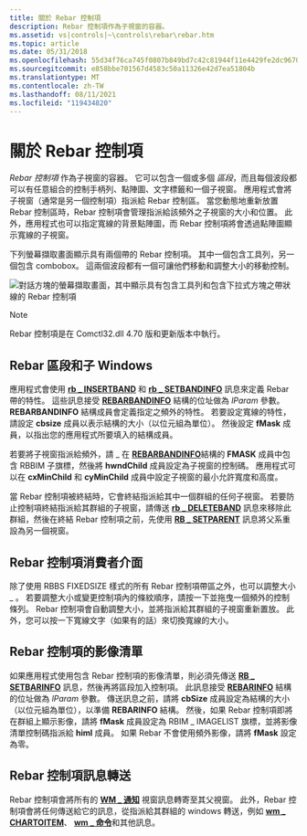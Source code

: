 ```yaml
---
title: 關於 Rebar 控制項
description: Rebar 控制項作為子視窗的容器。
ms.assetid: vs|controls|~\controls\rebar\rebar.htm
ms.topic: article
ms.date: 05/31/2018
ms.openlocfilehash: 55d34f76ca745f0807b849bd7c42c81944f11e4429fe2dc9670fa318cbd575ef
ms.sourcegitcommit: e858bbe701567d4583c50a11326e42d7ea51804b
ms.translationtype: MT
ms.contentlocale: zh-TW
ms.lasthandoff: 08/11/2021
ms.locfileid: "119434820"
---
```

# <a name="about-rebar-controls"></a>關於 Rebar 控制項

*Rebar 控制項* 作為子視窗的容器。 它可以包含一個或多個 *區段*，而且每個波段都可以有任意組合的控制手柄列、點陣圖、文字標籤和一個子視窗。 應用程式會將子視窗（通常是另一個控制項）指派給 Rebar 控制區。 當您動態地重新放置 Rebar 控制區時，Rebar 控制項會管理指派給該頻外之子視窗的大小和位置。 此外，應用程式也可以指定寬線的背景點陣圖，而 Rebar 控制項將會透過點陣圖顯示寬線的子視窗。

下列螢幕擷取畫面顯示具有兩個帶的 Rebar 控制項。 其中一個包含工具列，另一個包含 combobox。 這兩個波段都有一個可讓他們移動和調整大小的移動控制。

![對話方塊的螢幕擷取畫面，其中顯示具有包含工具列和包含下拉式方塊之帶狀線的 Rebar 控制項](images/rb-rebar.png)

> [!Note]  
> Rebar 控制項是在 Comctl32.dll 4.70 版和更新版本中執行。

 

## <a name="rebar-bands-and-child-windows"></a>Rebar 區段和子 Windows

應用程式會使用 [**rb \_ INSERTBAND**](rb-insertband.md) 和 [**rb \_ SETBANDINFO**](rb-setbandinfo.md) 訊息來定義 Rebar 帶的特性。 這些訊息接受 [**REBARBANDINFO**](/windows/win32/api/commctrl/ns-commctrl-rebarbandinfoa) 結構的位址做為 *lParam* 參數。 **REBARBANDINFO** 結構成員會定義指定之頻外的特性。 若要設定寬線的特性，請設定 **cbsize** 成員以表示結構的大小（以位元組為單位）。 然後設定 **fMask** 成員，以指出您的應用程式所要填入的結構成員。

若要將子視窗指派給頻外，請 \_ 在 [**REBARBANDINFO**](/windows/win32/api/commctrl/ns-commctrl-rebarbandinfoa)結構的 **FMASK** 成員中包含 RBBIM 子旗標，然後將 **hwndChild** 成員設定為子視窗的控制碼。 應用程式可以在 **cxMinChild** 和 **cyMinChild** 成員中設定子視窗的最小允許寬度和高度。

當 Rebar 控制項被終結時，它會終結指派給其中一個群組的任何子視窗。 若要防止控制項終結指派給其群組的子視窗，請傳送 [**rb \_ DELETEBAND**](rb-deleteband.md) 訊息來移除此群組，然後在終結 Rebar 控制項之前，先使用 [**RB \_ SETPARENT**](rb-setparent.md) 訊息將父系重設為另一個視窗。

## <a name="the-rebar-control-user-interface"></a>Rebar 控制項消費者介面

除了使用 RBBS FIXEDSIZE 樣式的所有 Rebar 控制項帶區之外，也可以調整大小 \_ 。 若要調整大小或變更控制項內的條紋順序，請按一下並拖曳一個頻外的控制條列。 Rebar 控制項會自動調整大小，並將指派給其群組的子視窗重新置放。 此外，您可以按一下寬線文字（如果有的話）來切換寬線的大小。

## <a name="the-rebar-controls-image-list"></a>Rebar 控制項的影像清單

如果應用程式使用包含 Rebar 控制項的影像清單，則必須先傳送 [**RB \_ SETBARINFO**](rb-setbarinfo.md) 訊息，然後再將區段加入控制項。 此訊息接受 [**REBARINFO**](/windows/win32/api/commctrl/ns-commctrl-rebarinfo) 結構的位址做為 *lParam* 參數。 傳送訊息之前，請將 **cbSize** 成員設定為結構的大小（以位元組為單位），以準備 **REBARINFO** 結構。 然後，如果 Rebar 控制項即將在群組上顯示影像，請將 **fMask** 成員設定為 RBIM \_ IMAGELIST 旗標，並將影像清單控制碼指派給 **himl** 成員。 如果 Rebar 不會使用頻外影像，請將 **fMask** 設定為零。

## <a name="rebar-control-message-forwarding"></a>Rebar 控制項訊息轉送

Rebar 控制項會將所有的 [**WM \_ 通知**](wm-notify.md) 視窗訊息轉寄至其父視窗。 此外，Rebar 控制項會將任何傳送給它的訊息，從指派給其群組的 windows 轉送，例如 [**wm \_ CHARTOITEM**](wm-chartoitem.md)、 [**wm \_ 命令**](/windows/desktop/menurc/wm-command)和其他訊息。

 

 